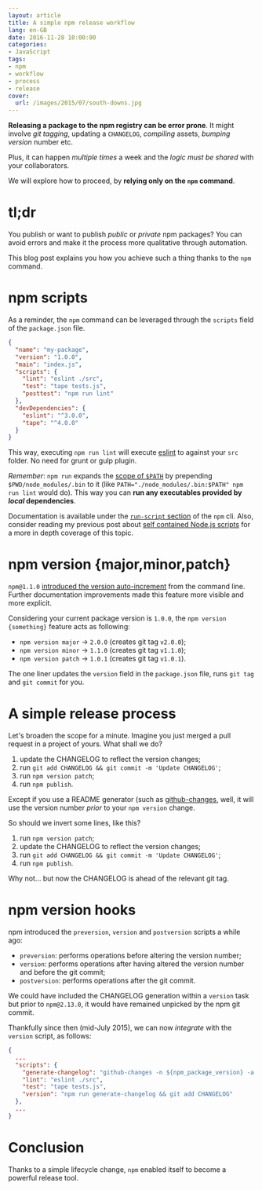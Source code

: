 ```yaml
---
layout: article
title: A simple npm release workflow
lang: en-GB
date: 2016-11-28 10:00:00
categories:
- JavaScript
tags:
- npm
- workflow
- process
- release
cover:
  url: /images/2015/07/south-downs.jpg
---
```


**Releasing a package to the npm registry can be error prone**. It might involve *git tagging*, updating a `CHANGELOG`, *compiling* assets, *bumping version* number etc.

Plus, it can happen *multiple times* a week and the *logic must be shared* with your collaborators.

We will explore how to proceed, by **relying only on the `npm` command**.

<!--more-->

# tl;dr

You publish or want to publish *public* or *private* npm packages? You can avoid errors and make it the process more qualitative through automation.

This blog post explains you how you achieve such a thing thanks to the `npm` command.

# npm scripts

As a reminder, the `npm` command can be leveraged through the `scripts` field of the `package.json` file.

```json package.json
{
  "name": "my-package",
  "version": "1.0.0",
  "main": "index.js",
  "scripts": {
    "lint": "eslint ./src",
    "test": "tape tests.js",
    "posttest": "npm run lint"
  },
  "devDependencies": {
    "eslint": "^3.0.0",
    "tape": "^4.0.0"
  }
}
```

This way, executing `npm run lint` will execute [eslint](http://eslint.org/) to against your `src` folder. No need for grunt or gulp plugin.

*Remember*: `npm run` expands the [scope of `$PATH`](https://en.wikipedia.org/wiki/PATH_(variable)) by prepending  `$PWD/node_modules/.bin` to it (like `PATH="./node_modules/.bin:$PATH" npm run lint` would do). This way you can **run any executables provided by _local_ dependencies**.

Documentation is available under the [`run-script` section](https://docs.npmjs.com/cli/run-script) of the `npm` cli. Also, consider reading my previous post about [self contained Node.js scripts](/2014/self-contained-node-scripts) for a more in depth coverage of this topic.

# npm version {major,minor,patch}

`npm@1.1.0` [introduced the version auto-increment](https://github.com/npm/npm/commit/ae6a2d71ae9a4b027b8b7078dab181c602e85467) from the command line. Further documentation improvements made this feature more visible and more explicit.

Considering your current package version is `1.0.0`, the `npm version {something}` feature acts as following:

- `npm version major` → `2.0.0` (creates git tag `v2.0.0`);
- `npm version minor` → `1.1.0` (creates git tag `v1.1.0`);
- `npm version patch` → `1.0.1` (creates git tag `v1.0.1`).

The one liner updates the `version` field in the `package.json` file, runs `git tag` and `git commit` for you.

# A simple release process

Let's broaden the scope for a minute. Imagine you just merged a pull request in a project of yours. What shall we do?

1. update the CHANGELOG to reflect the version changes;
1. run `git add CHANGELOG && git commit -m 'Update CHANGELOG'`;
1. run `npm version patch`;
1. run `npm publish`.

Except if you use a README generator (such as [github-changes](https://npmjs.com/github-changes), well, it will use the version number *prior* to your `npm version` change.

So should we invert some lines, like this?

1. run `npm version patch`;
1. update the CHANGELOG to reflect the version changes;
1. run `git add CHANGELOG && git commit -m 'Update CHANGELOG'`;
1. run `npm publish`.

Why not… but now the CHANGELOG is ahead of the relevant git tag.

# npm version hooks

npm introduced the `preversion`, `version` and `postversion` scripts a while ago:

- `preversion`: performs operations before altering the version number;
- `version`: performs operations after having altered the version number and before the git commit;
- `postversion`: performs operations after the git commit.

We could have included the CHANGELOG generation within a `version` task but prior to `npm@2.13.0`, it would have remained unpicked by the npm git commit.

Thankfully since then (mid-July 2015), we can now *integrate* with the `version` script, as follows:

```json package.json
{
  ...
  "scripts": {
    "generate-changelog": "github-changes -n ${npm_package_version} -a --only-pulls --use-commit-body",
    "lint": "eslint ./src",
    "test": "tape tests.js",
    "version": "npm run generate-changelog && git add CHANGELOG"
  },
  ...
}
```

# Conclusion

Thanks to a simple lifecycle change, `npm` enabled itself to become a powerful release tool.
